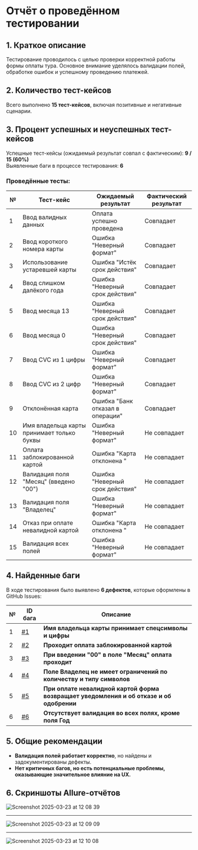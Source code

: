 # Отчёт о проведённом тестировании

## 1. Краткое описание  
Тестирование проводилось с целью проверки корректной работы формы оплаты тура. Основное внимание уделялось валидации полей, обработке ошибок и успешному проведению платежей.

## 2. Количество тест-кейсов  
Всего выполнено **15 тест-кейсов**, включая позитивные и негативные сценарии.

## 3. Процент успешных и неуспешных тест-кейсов  
Успешные тест-кейсы (ожидаемый результат совпал с фактическим): **9 / 15 (60%)**  
Выявленные баги в процессе тестирования: **6**  

### **Проведённые тесты:**  
| №  | Тест-кейс                                      | Ожидаемый результат                  | Фактический результат  |
|----|------------------------------------------------|--------------------------------------|------------------------|
| 1  | Ввод валидных данных                           | Оплата успешно проведена             | Совпадает              |
| 2  | Ввод короткого номера карты                    | Ошибка "Неверный формат"             | Совпадает              |
| 3  | Использование устаревшей карты                 | Ошибка "Истёк срок действия"         | Совпадает              |
| 4  | Ввод слишком далёкого года                     | Ошибка "Неверный срок действия"      | Совпадает              |
| 5  | Ввод месяца 13                                 | Ошибка "Неверный срок действия"      | Совпадает              |
| 6  | Ввод месяца 0                                  | Ошибка "Неверный срок действия"      | Совпадает              |
| 7  | Ввод CVC из 1 цифры                            | Ошибка "Неверный формат"             | Совпадает              |
| 8  | Ввод CVC из 2 цифр                             | Ошибка "Неверный формат"             | Совпадает              |
| 9  | Отклонённая карта                              | Ошибка "Банк отказал в операции"     | Совпадает              |
| 10 | Имя владельца карты принимает только буквы     | Ошибка "Неверный формат"             | Не совпадает           |
| 11 | Оплата заблокированной картой                  | Ошибка "Карта отклонена "            | Не совпадает           |
| 12 | Валидация поля "Месяц" (введено "00")          | Ошибка "Неверный срок действия"      | Не совпадает           |
| 13 | Валидация поля "Владелец"                      | Ошибка "Неверный формат"             | Не совпадает           |
| 14 | Отказ при оплате невалидной картой             | Ошибка "Карта отклонена "            | Не совпадает           |
| 15 | Валидация всех полей                           | Ошибка "Неверный формат"             | Не совпадает           |

## 4. Найденные баги  
В ходе тестирования было выявлено **6 дефектов**, которые оформлены в GitHub Issues:  

| №  | ID бага | Описание |
|----|--------|----------|
| 1  | [#1](https://github.com/greengoga/autotest_coursework/issues/1) | **Имя владельца карты принимает спецсимволы и цифры** |
| 2  | [#2](https://github.com/greengoga/autotest_coursework/issues/2) | **Проходит оплата заблокированной картой** |
| 3  | [#3](https://github.com/greengoga/autotest_coursework/issues/3) | **При введении "00" в поле "Месяц" оплата проходит** |
| 4  | [#4](https://github.com/greengoga/autotest_coursework/issues/4) | **Поле Владелец не имеет ограничений по количеству и типу символов** |
| 5  | [#5](https://github.com/greengoga/autotest_coursework/issues/5) | **При оплате невалидной картой форма возвращает уведомления и об отказе и об одобрении** |
| 6  | [#6](https://github.com/greengoga/autotest_coursework/issues/6) | **Отсутствует валидация во всех полях, кроме поля Год** |


## 5. Общие рекомендации  
- **Валидация полей работает корректно**, но найдены и задокументированы дефекты.  
- **Нет критичных багов, но есть потенциальные проблемы, оказывающие значительное влияние на UX.**  

## 6. Скриншоты Allure-отчётов  
![Screenshot 2025-03-23 at 12 08 39](https://github.com/user-attachments/assets/cb2f6a15-382d-444f-ba58-056e15aa4daa)

---

![Screenshot 2025-03-23 at 12 09 09](https://github.com/user-attachments/assets/9292b7d7-fcf6-4df8-b7ad-26743aa1086f)

---

![Screenshot 2025-03-23 at 12 10 08](https://github.com/user-attachments/assets/b6a972cc-7202-4c9c-8d91-0421a531e1d5)



